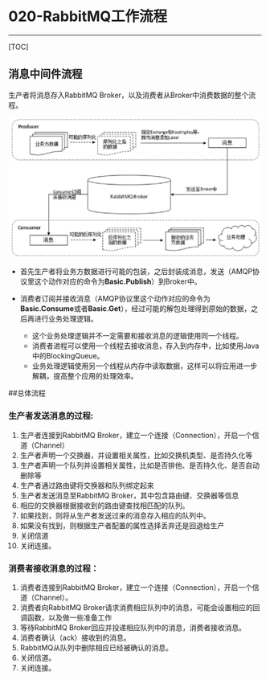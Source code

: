 # 020-RabbitMQ工作流程

------

[TOC]

## 消息中间件流程

生产者将消息存入RabbitMQ Broker，以及消费者从Broker中消费数据的整个流程。

<img src="../../../../assets/image-20201130125444888.png" alt="image-20201130125444888" style="zoom:50%;" />

- 首先生产者将业务方数据进行可能的包装，之后封装成消息，发送（AMQP协议里这个动作对应的命令为**Basic.Publish**）到Broker中。

- 消费者订阅并接收消息（AMQP协议里这个动作对应的命令为**Basic.Consume**或者**Basic.Get**），经过可能的解包处理得到原始的数据，之后再进行业务处理逻辑。
  - 这个业务处理逻辑并不一定需要和接收消息的逻辑使用同一个线程。
  - 消费者进程可以使用一个线程去接收消息，存入到内存中，比如使用Java中的BlockingQueue。
  - 业务处理逻辑使用另一个线程从内存中读取数据，这样可以将应用进一步解耦，提高整个应用的处理效率。

##总体流程

### 生产者发送消息的过程:

1. 生产者连接到RabbitMQ Broker，建立一个连接（Connection），开启一个信道（Channel）
2. 生产者声明一个交换器，并设置相关属性，比如交换机类型、是否持久化等
3. 生产者声明一个队列并设置相关属性，比如是否排他、是否持久化、是否自动删除等
4. 生产者通过路由键将交换器和队列绑定起来
5. 生产者发送消息至RabbitMQ Broker，其中包含路由键、交换器等信息
6. 相应的交换器根据接收到的路由键查找相匹配的队列。
7. 如果找到，则将从生产者发送过来的消息存入相应的队列中。
8. 如果没有找到，则根据生产者配置的属性选择丢弃还是回退给生产
9. 关闭信道
10. 关闭连接。

### 消费者接收消息的过程：

1. 消费者连接到RabbitMQ Broker，建立一个连接（Connection），开启一个信道（Channel）。
2. 消费者向RabbitMQ Broker请求消费相应队列中的消息，可能会设置相应的回调函数，以及做一些准备工作
3. 等待RabbitMQ Broker回应并投递相应队列中的消息，消费者接收消息。
4. 消费者确认（ack）接收到的消息。
5. RabbitMQ从队列中删除相应已经被确认的消息。
6. 关闭信道。
7. 关闭连接。

